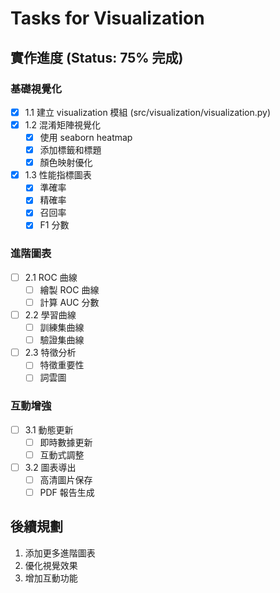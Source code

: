 # Tasks for Visualization

## 實作進度 (Status: 75% 完成)

### 基礎視覺化
- [x] 1.1 建立 visualization 模組 (src/visualization/visualization.py)
- [x] 1.2 混淆矩陣視覺化
  - [x] 使用 seaborn heatmap
  - [x] 添加標籤和標題
  - [x] 顏色映射優化
- [x] 1.3 性能指標圖表
  - [x] 準確率
  - [x] 精確率
  - [x] 召回率
  - [x] F1 分數

### 進階圖表
- [ ] 2.1 ROC 曲線
  - [ ] 繪製 ROC 曲線
  - [ ] 計算 AUC 分數
- [ ] 2.2 學習曲線
  - [ ] 訓練集曲線
  - [ ] 驗證集曲線
- [ ] 2.3 特徵分析
  - [ ] 特徵重要性
  - [ ] 詞雲圖

### 互動增強
- [ ] 3.1 動態更新
  - [ ] 即時數據更新
  - [ ] 互動式調整
- [ ] 3.2 圖表導出
  - [ ] 高清圖片保存
  - [ ] PDF 報告生成

## 後續規劃
1. 添加更多進階圖表
2. 優化視覺效果
3. 增加互動功能
